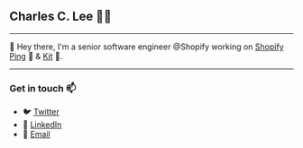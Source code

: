## Charles C. Lee 👨‍💻

---

:wave: Hey there, I'm a senior software engineer @Shopify working on [Shopify Ping](https://www.shopify.com/ping) 💬 & [Kit](https://www.shopify.com/kit) 🤖.


---

### Get in touch :mailbox:

* :bird: [Twitter](https://twitter.com/reallychar)
* :office: [LinkedIn](https://www.linkedin.com/in/charleschanlee)
* :email: [Email](contact@charleschanlee.com)
